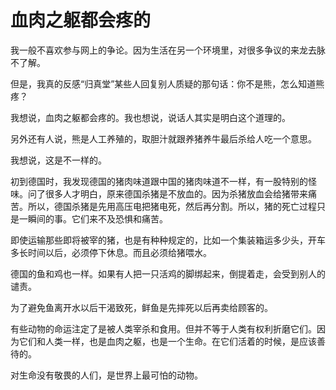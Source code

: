 # 血肉之躯都会疼的

我一般不喜欢参与网上的争论。因为生活在另一个环境里，对很多争议的来龙去脉不了解。 

但是，我真的反感“归真堂”某些人回复别人质疑的那句话：你不是熊，怎么知道熊疼？ 

我想说，血肉之躯都会疼的。我也想说，说话人其实是明白这个道理的。 

另外还有人说，熊是人工养殖的，取胆汁就跟养猪养牛最后杀给人吃一个意思。 

我想说，这是不一样的。 

初到德国时，我发现德国的猪肉味道跟中国的猪肉味道不一样，有一股特别的怪味。问了很多人才明白，原来德国杀猪是不放血的。因为杀猪放血会给猪带来痛苦。所以，德国杀猪是先用高压电把猪电死，然后再分割。所以，猪的死亡过程只是一瞬间的事。它们来不及恐惧和痛苦。 

即使运输那些即将被宰的猪，也是有种种规定的，比如一个集装箱运多少头，开车多长时间以后，必须停下休息。而且必须给猪喂水。 

德国的鱼和鸡也一样。如果有人把一只活鸡的脚绑起来，倒提着走，会受到别人的谴责。 

为了避免鱼离开水以后干渴致死，鲜鱼是先摔死以后再卖给顾客的。 

有些动物的命运注定了是被人类宰杀和食用。但并不等于人类有权利折磨它们。因为它们和人类一样，也是血肉之躯，也是一个生命。在它们活着的时候，是应该善待的。 

对生命没有敬畏的人们，是世界上最可怕的动物。